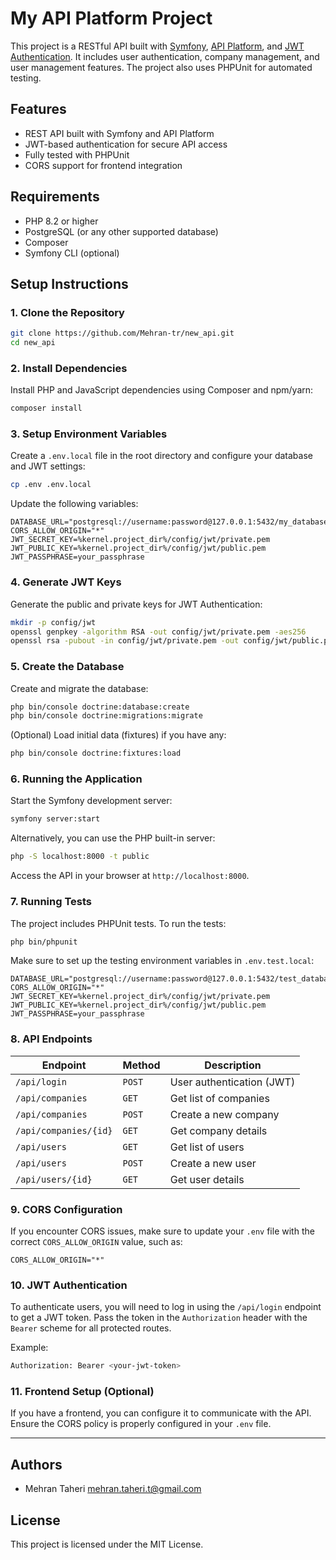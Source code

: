 
# My  API Platform Project

This project is a RESTful API built with [Symfony](https://symfony.com/), [API Platform](https://api-platform.com/), and [JWT Authentication](https://github.com/lexik/LexikJWTAuthenticationBundle). It includes user authentication, company management, and user management features. The project also uses PHPUnit for automated testing.

## Features

- REST API built with Symfony and API Platform
- JWT-based authentication for secure API access
- Fully tested with PHPUnit
- CORS support for frontend integration

## Requirements

- PHP 8.2 or higher
- PostgreSQL (or any other supported database)
- Composer
- Symfony CLI (optional)

## Setup Instructions

### 1. Clone the Repository

```bash
git clone https://github.com/Mehran-tr/new_api.git
cd new_api
```

### 2. Install Dependencies

Install PHP and JavaScript dependencies using Composer and npm/yarn:

```bash
composer install
```

### 3. Setup Environment Variables

Create a `.env.local` file in the root directory and configure your database and JWT settings:

```bash
cp .env .env.local
```

Update the following variables:

```env
DATABASE_URL="postgresql://username:password@127.0.0.1:5432/my_database"
CORS_ALLOW_ORIGIN="*"
JWT_SECRET_KEY=%kernel.project_dir%/config/jwt/private.pem
JWT_PUBLIC_KEY=%kernel.project_dir%/config/jwt/public.pem
JWT_PASSPHRASE=your_passphrase
```

### 4. Generate JWT Keys

Generate the public and private keys for JWT Authentication:

```bash
mkdir -p config/jwt
openssl genpkey -algorithm RSA -out config/jwt/private.pem -aes256
openssl rsa -pubout -in config/jwt/private.pem -out config/jwt/public.pem
```

### 5. Create the Database

Create and migrate the database:

```bash
php bin/console doctrine:database:create
php bin/console doctrine:migrations:migrate
```

(Optional) Load initial data (fixtures) if you have any:

```bash
php bin/console doctrine:fixtures:load
```

### 6. Running the Application

Start the Symfony development server:

```bash
symfony server:start
```

Alternatively, you can use the PHP built-in server:

```bash
php -S localhost:8000 -t public
```

Access the API in your browser at `http://localhost:8000`.

### 7. Running Tests

The project includes PHPUnit tests. To run the tests:

```bash
php bin/phpunit
```

Make sure to set up the testing environment variables in `.env.test.local`:

```env
DATABASE_URL="postgresql://username:password@127.0.0.1:5432/test_database"
CORS_ALLOW_ORIGIN="*"
JWT_SECRET_KEY=%kernel.project_dir%/config/jwt/private.pem
JWT_PUBLIC_KEY=%kernel.project_dir%/config/jwt/public.pem
JWT_PASSPHRASE=your_passphrase
```

### 8. API Endpoints

| Endpoint              | Method | Description                      |
| --------------------- | ------ | -------------------------------- |
| `/api/login`          | `POST` | User authentication (JWT)        |
| `/api/companies`      | `GET`  | Get list of companies            |
| `/api/companies`      | `POST` | Create a new company             |
| `/api/companies/{id}` | `GET`  | Get company details              |
| `/api/users`          | `GET`  | Get list of users                |
| `/api/users`          | `POST` | Create a new user                |
| `/api/users/{id}`     | `GET`  | Get user details                 |

### 9. CORS Configuration

If you encounter CORS issues, make sure to update your `.env` file with the correct `CORS_ALLOW_ORIGIN` value, such as:

```env
CORS_ALLOW_ORIGIN="*"
```

### 10. JWT Authentication

To authenticate users, you will need to log in using the `/api/login` endpoint to get a JWT token. Pass the token in the `Authorization` header with the `Bearer` scheme for all protected routes.

Example:

```bash
Authorization: Bearer <your-jwt-token>
```

### 11. Frontend Setup (Optional)

If you have a frontend, you can configure it to communicate with the API. Ensure the CORS policy is properly configured in your `.env` file.

---

## Authors

- Mehran Taheri <mehran.taheri.t@gmail.com>

## License

This project is licensed under the MIT License.
